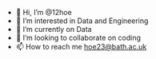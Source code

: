 - 👋 Hi, I’m @12hoe
- 👀 I’m interested in Data and Engineering
- 🌱 I’m currently on Data
- 💞️ I’m looking to collaborate on coding
- 📫 How to reach me hoe23@bath.ac.uk

<!---
12hoe/12hoe is a ✨ special ✨ repository because its `README.md` (this file) appears on your GitHub profile.
You can click the Preview link to take a look at your changes.
--->
